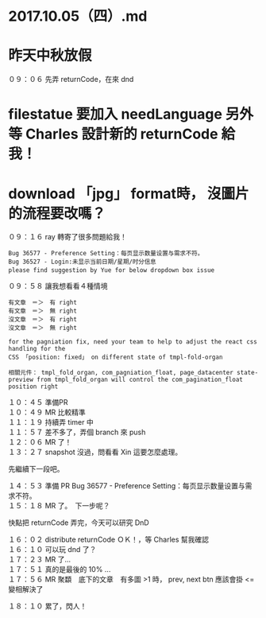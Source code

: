 # 2017.10.05（四）.md
# 昨天中秋放假

０９：０６ 先弄 returnCode，在來 dnd  
# filestatue 要加入 needLanguage 另外等 Charles 設計新的 returnCode 給我！  
# download  「jpg」 format時， 沒圖片的流程要改嗎？  

０９：１６ ray 轉寄了很多問題給我！  
```
Bug 36577 - Preference Setting：每页显示数量设置与需求不符。
Bug 36527 - Login:未显示当前日期/星期/时分信息
please find suggestion by Yue for below dropdown box issue　
```

０９：５８ 讓我想看看４種情境  
```
有文章　＝＞　有 right
有文章　＝＞　無 right
沒文章　＝＞　有 right
沒文章　＝＞　無 right

for the pagniation fix, need your team to help to adjust the react css handling for the
CSS 「position: fixed」 on different state of tmpl-fold-organ

相關元件： tmpl_fold_organ, com_pagniation_float, page_datacenter state-preview from tmpl_fold_organ will control the com_pagination_float position right
```

１０：４５ 準備PR  
１０：４９ MR 比較精準  
１１：１９ 持續弄 timer 中  
１１：５７ 差不多了，弄個 branch 來 push  
１２：０６ MR 了！  
１３：２７ snapshot 沒過，問看看 Xin 這要怎麼處理。  

先繼續下一段吧。  

１４：５３ 準備 PR Bug 36577 - Preference Setting：每页显示数量设置与需求不符。  
１５：１８ MR 了。　下一步呢？  

快點把 returnCode 弄完，今天可以研究 DnD  

１６：０２ distribute returnCode ＯＫ！，等 Charles 幫我確認  
１６：１０ 可以玩 dnd 了？  
１７：２３ MR 了...  
１７：５１ 真的是最後的 10% ...  
１７：５６ MR  聚纇　底下的文章　有多圖 >1 時， prev, next btn 應該會掛 <= 變相解決了  

１８：１０ 累了，閃人！  
